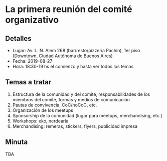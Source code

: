 # La primera reunión del comité organizativo

## Detalles
* Lugar: Av. L. N. Alem 268 (bar/resto/pizzeria Pachín), 1er piso (Downtown, Ciudad Autónoma de Buenos Aires)
* Fecha: 2019-08-27
* Hora: 18:30-19 hs el comienzo y hasta ver todos los temas

## Temas a tratar
1. Estructura de la comunidad y del comité, responsabilidades de los miembros del comité, formas y medios de comunicación
2. Pautas de convivencia, CoC/noCoC, etc.
3. Organización de los meetups
4. Sponsorship de la comunidad (lugar para meetups, merchandising, etc.)
5. Workshops: eko, nerdearla
6. Merchandising: remeras, stickers, flyers, publicidad impresa

## Minuta
TBA
